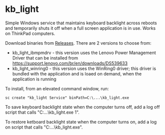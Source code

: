 # kb_light
Simple Windows service that maintains keyboard backlight across reboots and temporarily shuts it off when a full screen application is in use. Works on ThinkPad computers.

Download binaries from [Releases](https://github.com/valinet/kb_light/releases). There are 2 versions to choose from:
* kb_light_ibmpmdrv - this version uses the Lenovo Power Management Driver that can be installed from https://support.lenovo.com/br/en/downloads/DS539633
* kb_light_winring0 - this version uses the WinRing0 driver; this driver is bundled with the application and is loaed on demand, when the application is running

To install, from an elevated command window, run:

```
sc create "kb_light Service" binPath=C:\...\kb_light.exe
```

To save keyboard backlight state when the computer turns off, add a log off script that calls "C:\...\kb_light.exe 1".

To restore ketboard backlight state when the computer turns on, add a log on script that calls "C:\...\kb_light.exe".

